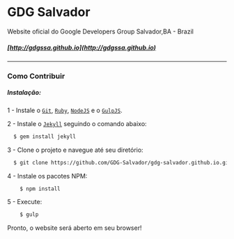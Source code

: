 # GDG Salvador

Website oficial do Google Developers Group Salvador,BA - Brazil
##### [http://gdgssa.github.io](http://gdgssa.github.io)
---

### Como Contribuir
##### Instalação:

1 -  Instale o [`Git`](https://git-scm.com/downloads), [`Ruby`](http://www.ruby-lang.org/pt/downloads/), [`NodeJS`](https://nodejs.org/en/) e o [`GulpJS`](http://gulpjs.com/).

2 - Instale o [`Jekyll`](http://jekyllrb.com/) seguindo o comando abaixo: 
```sh
  $ gem install jekyll
```

3 - Clone o projeto e navegue até seu diretório:
```sh
  $ git clone https://github.com/GDG-Salvador/gdg-salvador.github.io.git && cd gdg-salvador.github.io
```  

4 - Instale os pacotes NPM:
```sh
	$ npm install
```	

5 - Execute:
```sh
	$ gulp
```	
Pronto, o website será aberto em seu browser!
